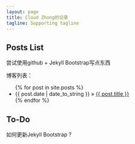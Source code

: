 ```yaml
---
layout: page
title: Cloud Zhong的记录
tagline: Supporting tagline
---
```


## Posts List
尝试使用github + Jekyll Bootstrap写点东西

博客列表：

<ul class="posts">
  {% for post in site.posts %}
    <li><span>{{ post.date | date_to_string }}</span> &raquo; <a href="{{ BASE_PATH }}{{ post.url }}">{{ post.title }}</a></li>
  {% endfor %}
</ul>

## To-Do
如何更新Jekyll Bootstrap ?



